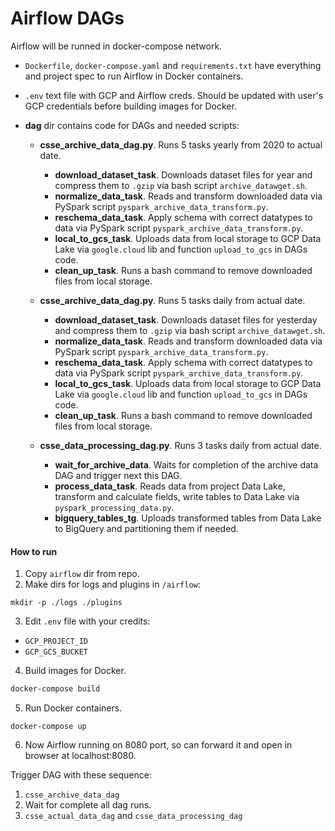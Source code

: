 # Airflow DAGs

Airflow will be runned in docker-compose network. 

- `Dockerfile`, `docker-compose.yaml` and `requirements.txt` have everything and project spec to run Airflow in Docker containers. 

- `.env` text file with GCP and Airflow creds. Should be updated with user's GCP credentials before building images for Docker.

- **dag** dir contains code for DAGs and needed scripts: 
  - **csse_archive_data_dag.py**. Runs 5 tasks yearly from 2020 to actual date. 
    - **download_dataset_task**. Downloads dataset files for year and compress them to `.gzip` via bash script `archive_datawget.sh`. 
    - **normalize_data_task**. Reads and transform downloaded data via PySpark script `pyspark_archive_data_transform.py`.
    - **reschema_data_task**. Apply schema with correct datatypes to data via PySpark script `pyspark_archive_data_transform.py`.
    - **local_to_gcs_task**. Uploads data from local storage to GCP Data Lake via `google.cloud` lib and function `upload_to_gcs` in DAGs code.
    - **clean_up_task**. Runs a bash command to remove downloaded files from local storage. 

  - **csse_archive_data_dag.py**. Runs 5 tasks daily from actual date.
    - **download_dataset_task**. Downloads dataset files for yesterday and compress them to `.gzip` via bash script `archive_datawget.sh`. 
    - **normalize_data_task**. Reads and transform downloaded data via PySpark script `pyspark_archive_data_transform.py`.
    - **reschema_data_task**. Apply schema with correct datatypes to data via PySpark script `pyspark_archive_data_transform.py`.
    - **local_to_gcs_task**. Uploads data from local storage to GCP Data Lake via `google.cloud` lib and function `upload_to_gcs` in DAGs code.
    - **clean_up_task**. Runs a bash command to remove downloaded files from local storage. 

  - **csse_data_processing_dag.py**. Runs 3 tasks daily from actual date. 
    - **wait_for_archive_data**. Waits for completion of the archive data DAG and trigger next this DAG. 
    - **process_data_task**. Reads data from project Data Lake, transform and calculate fields, write tables to Data Lake via `pyspark_processing_data.py`.
    - **bigquery_tables_tg**. Uploads transformed tables from Data Lake to BigQuery and partitioning them if needed. 

#### How to run
1. Copy `airflow` dir from repo.
2. Make dirs for logs and plugins in `/airflow`:
```
mkdir -p ./logs ./plugins
```
3. Edit `.env` file with your credits: 
- `GCP_PROJECT_ID`
- `GCP_GCS_BUCKET`
4. Build images for Docker.
```bash
docker-compose build
```
5. Run Docker containers.
```
docker-compose up
```
6. Now Airflow running on 8080 port, so can forward it and open in browser at localhost:8080.


Trigger DAG with these sequence: 
1. `csse_archive_data_dag`
3. Wait for complete all dag runs.
2. `csse_actual_data_dag` and `csse_data_processing_dag`
